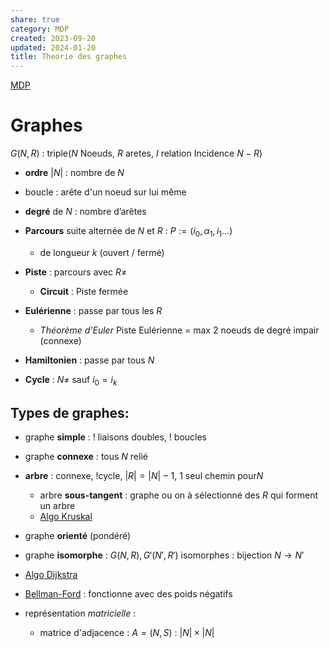 ```yaml
---  
share: true  
category: MDP  
created: 2023-09-20  
updated: 2024-01-20  
title: Theorie des graphes  
---  
```

  
[MDP](MDP.md)  
# Graphes  
$G(N,R)$ :  triple($N$ Noeuds, $R$ aretes, $I$ relation Incidence $N-R$)  
  
- **ordre** $|N|$ : nombre de $N$  
  
- boucle : arête d'un noeud sur lui même  
  
- **degré** de $N$ : nombre d’arêtes   
  
- **Parcours** suite alternée de $N$ et $R$ : $P:=(i_{0}, \alpha_{1},i_{1} \dots)$  
	- de longueur $k$ (ouvert / fermé)  
  
- **Piste** : parcours avec $R\neq$  
	- **Circuit** : Piste fermée  
  
- **Eulérienne** : passe par tous les $R$  
	- *Théorème d'Euler* Piste Eulérienne = max 2 noeuds de degré impair (connexe)  
  
- **Hamiltonien** : passe par tous $N$  
  
- **Cycle** : $N\neq$  sauf $i_{0}=i_{k}$  
  
## Types de graphes:  
  
- graphe **simple** : ! liaisons doubles, ! boucles  
  
- graphe **connexe** : tous $N$ relié  
  
- **arbre** : connexe,  !cycle, $|R|=|N|-1$, 1 seul chemin pour$N$  
	- arbre **sous-tangent** : graphe ou on à sélectionné des $R$ qui forment un arbre  
	- [Algo Kruskal](Algo%20Kruskal.md)  
  
- graphe **orienté** (pondéré)  
  
- graphe **isomorphe** : $G(N,R),G'(N',R')$ isomorphes : bijection $N\to N'$  
  
  
  
- [Algo Dijkstra](Algo%20Dijkstra.md)  
  
- [Bellman-Ford](Bellman-Ford.md) : fonctionne avec des poids négatifs  
  
  
- représentation *matricielle* :   
	- matrice d'adjacence : $A=(N,S)$ : $|N|\times |N|$  
	  

